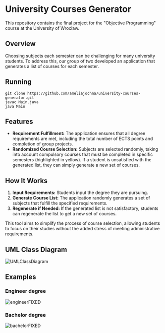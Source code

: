 # University Courses Generator

This repository contains the final project for the "Objective Programming" course at the University of Wrocław.

## Overview

Choosing subjects each semester can be challenging for many university students. To address this, our group of two developed an application that generates a list of courses for each semester.

## Running

```console
git clone https://github.com/ameliajochna/university-courses-generator.git
javac Main.java
java Main

```

## Features

- **Requirement Fulfillment:** The application ensures that all degree requirements are met, including the total number of ECTS points and completion of group projects.
- **Randomized Course Selection:** Subjects are selected randomly, taking into account compulsory courses that must be completed in specific semesters (highlighted in yellow). If a student is unsatisfied with the generated list, they can simply generate a new set of courses.

## How It Works

1. **Input Requirements:** Students input the degree they are pursuing.
1. **Generate Course List:** The application randomly generates a set of subjects that fulfill the specified requirements.
1. **Regenerate if Needed:** If the generated list is not satisfactory, students can regenerate the list to get a new set of courses.

This tool aims to simplify the process of course selection, allowing students to focus on their studies without the added stress of meeting administrative requirements.

## UML Class Diagram

![UMLClassDiagram](https://github.com/ameliajochna/university-courses-generator/assets/62848107/e6b3fdf0-2070-48ba-8064-31cab92f7ef4)

## Examples

### Engineer degree

![engineerFIXED](https://github.com/ameliajochna/university-courses-generator/assets/62848107/fcc1f7f7-0e59-479e-b1be-c9c2997e261e)

### Bachelor degree

![bachelorFIXED](https://github.com/ameliajochna/university-courses-generator/assets/62848107/80bf5805-f5a4-4f41-8723-f93772dfd161)
